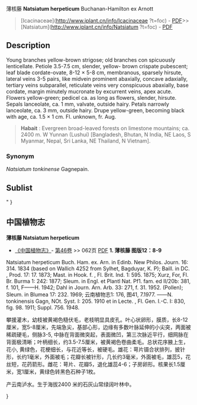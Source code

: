 薄核藤 **Natsiatum herpeticum** Buchanan-Hamilton ex Arnott

> [Icacinaceae](http://www.iplant.cn/info/Icacinaceae ?t=foc) - [PDF](http://iplant.cn/foc/pdf/Icacinaceae.pdf)>>[Natsiatum](http://www.iplant.cn/info/Natsiatum ?t=foc) - [PDF](http://www.iplant.cn/foc/pdf/Natsiatum.pdf)

## Description

Young branches yellow-brown strigose; old branches con spicuously lenticellate. Petiole 3.5-7.5 cm, slender, yellow- brown crispate pubescent; leaf blade cordate-ovate, 8-12 × 5-8 cm, membranous, sparsely hirsute, lateral veins 3-5 pairs, like midvein prominent abaxially, concave adaxially, tertiary veins subparallel, reticulate veins very conspicuous abaxially, base cordate, margin minutely mucronate by excurrent veins, apex acute. Flowers yellow-green; pedicel ca. as long as flowers, slender, hirsute. Sepals lanceolate, ca. 1 mm, valvate, outside hairy. Petals narrowly lanceolate, ca. 3 mm, outside hairy. Drupe yellow-green, becoming black with age, ca. 1.5 × 1 cm. Fl. unknown, fr. Aug.
> **Habait** : 
> Evergreen broad-leaved forests on limestone mountains; ca. 2400 m. W Yunnan (Lushui) [Bangladesh, Bhutan, N India, NE Laos, S Myanmar, Nepal, Sri Lanka, NE Thailand, N Vietnam].

### Synonym
*Natsiatum tonkinense* Gagnepain.

## Sublist
"
}
## 中国植物志

**薄核藤 Natsiatum herpeticum**

* [《中国植物志》](http://www.iplant.cn/frps)- [第46卷](http://www.iplant.cn/frps/vol/46) >> 062页 [PDF](http://www.iplant.cn/frps/pdf/46/062.PDF)
**1. 薄核藤 图版12：8-9**

Natsiatum herpeticum Buch. Ham. ex. Arn. in Edinb. New Philos. Journ. 16: 314. 1834 (based on Wallich 4252 from Sylhet, Bagduyar, K. P); Baill. in DC. , Prod. 17: 17. 1873; Mast. in Hook. f. , Fl. Brit. Ind. 1: 595. 1875; Xurz, For, Fl. Br. Burma 1: 242: 1877; Sleum. in Engl. et Plantl Nat. Pf1. fam. ed II/20b: 381, f. 101, F——H. 1942; Dahl in Journ. Arn. Arb. 33: 271, f. 31. 1952. (Pollen); Sleum. in Blumea 17: 232. 1969; 云南植物志1: 176, 图41, 7.1977. ——N. tonkinensis Gagn, NOt. Syst. I: 205. 1910 et in Lecte. , Fl. Gen. I.-C. I: 830, fig. 98. 1911; Suppl. 756. 1948.

攀援灌木，幼枝被黄褐色糙伏毛，老枝明显具皮孔。叶心状卵形，膜质，长8-12厘米，宽5-8厘米，先端急尖，基部心形，边缘有多数叶脉延伸的小尖突，两面被稀疏硬毛，侧脉3-5, 中脉在背面微突起，表面微凹，第三次脉近平行，细网脉在背面极清晰；叶柄细长，约3.5-7.5厘米，被黄褐色卷曲柔毛。总状花序腋上生，花小, 黄绿色，花梗细长，与花近等长，被硬毛。雄花：萼片镊合状排列，披针形，长约1毫米，外面被毛；花瓣长被针形，几长约3毫米，外面被毛，雄蕊5，花丝短，花药箭形。雌花：萼片、花瓣5，退化雄蕊4-6；子房卵形。核果长1.5厘米，宽1厘米，黄绿色转黑色石种子1枚。

产云南泸水。生于海拔2400 米的石灰山常绿阔叶林中。

}